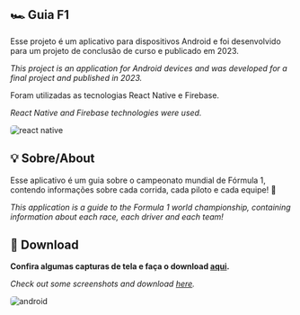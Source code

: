 ## 🏎️ Guia F1

Esse projeto é um aplicativo para dispositivos Android e foi desenvolvido para um projeto de conclusão de curso e publicado em 2023.

*This project is an application for Android devices and was developed for a final project and published in 2023.*


Foram utilizadas as tecnologias React Native e Firebase.

*React Native and Firebase technologies were used.*

<img align="center" alt="react native" src="https://img.shields.io/badge/React_Native-0d1117?style=for-the-badge&logo=react&logoColor=61DAFB" style="border-radius: 5px;">

## 💡 Sobre/About

Esse aplicativo é um guia sobre o campeonato mundial de Fórmula 1, contendo informações sobre cada corrida, cada piloto e cada equipe! 🏁


*This application is a guide to the Formula 1 world championship, containing information about each race, each driver and each team!*

## 🔽 Download

**Confira algumas capturas de tela e faça o download [aqui](https://play.google.com/store/apps/details?id=com.appf1).**

*Check out some screenshots and download [here](https://play.google.com/store/apps/details?id=com.appf1).*

<img align="center" alt="android" src="https://img.shields.io/badge/Android-3DDC84?style=for-the-badge&logo=android&logoColor=white" style="border-radius: 5px;">
